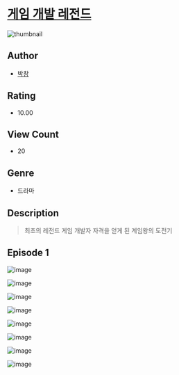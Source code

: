 # [게임 개발 레전드](https://comic.naver.com/challenge/list?titleId=811345)
![thumbnail](https://image-comic.pstatic.net/user_contents_data/challenge_comic/2023/05/25/308873/upload_7293919772505630257_480x623.jpeg)

## Author
- [박창](https://comic.naver.com/artistTitle?id=308873)

## Rating
- 10.00

## View Count
- 20

## Genre
- 드라마

## Description
> 최초의 레전드 게임 개발자 자격을 얻게 된 계임왕의 도전기


## Episode 1
![image](https://image-comic.pstatic.net/user_contents_data/challenge_comic/2023/05/25/308873/upload_3472891246184325426.jpeg)

![image](https://image-comic.pstatic.net/user_contents_data/challenge_comic/2023/05/25/308873/upload_7291716346052818998.jpeg)

![image](https://image-comic.pstatic.net/user_contents_data/challenge_comic/2023/05/25/308873/upload_3690526396778623076.jpeg)

![image](https://image-comic.pstatic.net/user_contents_data/challenge_comic/2023/05/25/308873/upload_7005408801859188277.jpeg)

![image](https://image-comic.pstatic.net/user_contents_data/challenge_comic/2023/05/25/308873/upload_4135259075395991394.jpeg)

![image](https://image-comic.pstatic.net/user_contents_data/challenge_comic/2023/05/25/308873/upload_4121748452608009520.jpeg)

![image](https://image-comic.pstatic.net/user_contents_data/challenge_comic/2023/05/25/308873/upload_7161674713639838822.jpeg)

![image](https://image-comic.pstatic.net/user_contents_data/challenge_comic/2023/05/25/308873/upload_3487304769980228450.jpeg)
